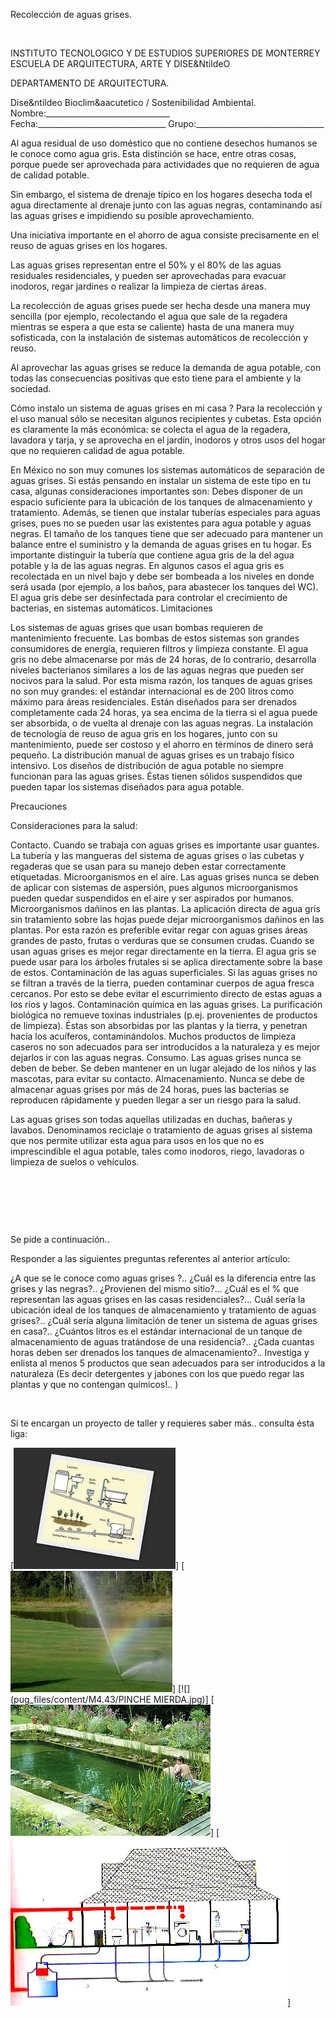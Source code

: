 

Recolección de aguas grises.




 
 


INSTITUTO TECNOLOGICO Y DE ESTUDIOS SUPERIORES DE MONTERREY 
ESCUELA DE ARQUITECTURA, ARTE Y DISE&NtildeO 

DEPARTAMENTO DE ARQUITECTURA.

Dise&ntildeo Bioclim&aacutetico / Sostenibilidad Ambiental.
Nombre:_______________________________ 
Fecha:________________________________ 
Grupo:________________________________ 


Al agua residual de uso doméstico que no contiene desechos humanos se le conoce como agua gris. Esta distinción se hace, entre otras cosas, porque puede ser aprovechada para actividades que no requieren de agua de calidad potable. 

Sin embargo, el sistema de drenaje típico en los hogares desecha toda el agua directamente al drenaje junto con las aguas negras, contaminando así las aguas grises e impidiendo su posible aprovechamiento.

Una iniciativa importante en el ahorro de agua consiste precisamente en el reuso de aguas grises en los hogares.

Las aguas grises representan entre el 50% y el 80% de las aguas residuales residenciales, y pueden ser aprovechadas para evacuar inodoros, regar jardines o realizar la limpieza de ciertas áreas.

La recolección de aguas grises puede ser hecha desde una manera muy sencilla (por ejemplo, recolectando el agua que sale de la regadera mientras se espera a que esta se caliente) hasta de una manera muy sofisticada, con la instalación de sistemas automáticos de recolección y reuso.

Al aprovechar las aguas grises se reduce la demanda de agua potable, con todas las consecuencias positivas que esto tiene para el ambiente y la sociedad.


Cómo instalo un sistema de aguas grises en mi casa ?
Para la recolección y el uso manual sólo se necesitan algunos recipientes y cubetas. Esta opción es claramente la más económica: se colecta el agua de la regadera, lavadora y tarja, y se aprovecha en el jardín, inodoros y otros usos del hogar que no requieren calidad de agua potable.

En México no son muy comunes los sistemas automáticos de separación de aguas grises. Si estás pensando en instalar un sistema de este tipo en tu casa, algunas consideraciones importantes son:
Debes disponer de un espacio suficiente para la ubicación de los tanques de almacenamiento y tratamiento. Además, se tienen que instalar tuberías especiales para aguas grises, pues no se pueden usar las existentes para agua potable y aguas negras. 
El tamaño de los tanques tiene que ser adecuado para mantener un balance entre el suministro y la demanda de aguas grises en tu hogar. 
Es importante distinguir la tubería que contiene agua gris de la del agua potable y la de las aguas negras. 
En algunos casos el agua gris es recolectada en un nivel bajo y debe ser bombeada a los niveles en donde será usada (por ejemplo, a los baños, para abastecer los tanques del WC). 
El agua gris debe ser desinfectada para controlar el crecimiento de bacterias, en sistemas automáticos. 
Limitaciones

Los sistemas de aguas grises que usan bombas requieren de mantenimiento frecuente. Las bombas de estos sistemas son grandes consumidores de energía, requieren filtros y limpieza constante. 
El agua gris no debe almacenarse por más de 24 horas, de lo contrario, desarrolla niveles bacterianos similares a los de las aguas negras que pueden ser nocivos para la salud. Por esta misma razón, los tanques de aguas grises no son muy grandes: el estándar internacional es de 200 litros como máximo para áreas residenciales. Están diseñados para ser drenados completamente cada 24 horas, ya sea encima de la tierra si el agua puede ser absorbida, o de vuelta al drenaje con las aguas negras. 
La instalación de tecnología de reuso de agua gris en los hogares, junto con su mantenimiento, puede ser costoso y el ahorro en términos de dinero será pequeño. 
La distribución manual de aguas grises es un trabajo físico intensivo. 
Los diseños de distribución de agua potable no siempre funcionan para las aguas grises. Éstas tienen sólidos suspendidos que pueden tapar los sistemas diseñados para agua potable. 


Precauciones

Consideraciones para la salud:

Contacto. Cuando se trabaja con aguas grises es importante usar guantes. La tubería y las mangueras del sistema de aguas grises o las cubetas y regaderas que se usan para su manejo deben estar correctamente etiquetadas. 
Microorganismos en el aire. Las aguas grises nunca se deben de aplicar con sistemas de aspersión, pues algunos microorganismos pueden quedar suspendidos en el aire y ser aspirados por humanos. 
Microorganismos dañinos en las plantas. La aplicación directa de agua gris sin tratamiento sobre las hojas puede dejar microorganismos dañinos en las plantas. Por esta razón es preferible evitar regar con aguas grises áreas grandes de pasto, frutas o verduras que se consumen crudas. Cuando se usan aguas grises es mejor regar directamente en la tierra. El agua gris se puede usar para los árboles frutales si se aplica directamente sobre la base de estos. 
Contaminación de las aguas superficiales. Si las aguas grises no se filtran a través de la tierra, pueden contaminar cuerpos de agua fresca cercanos. Por esto se debe evitar el escurrimiento directo de estas aguas a los ríos y lagos. 
Contaminación química en las aguas grises. La purificación biológica no remueve toxinas industriales (p.ej. provenientes de productos de limpieza). Éstas son absorbidas por las plantas y la tierra, y penetran hacia los acuíferos, contaminándolos. Muchos productos de limpieza caseros no son adecuados para ser introducidos a la naturaleza y es mejor dejarlos ir con las aguas negras. Consumo. Las aguas grises nunca se deben de beber. Se deben mantener en un lugar alejado de los niños y las mascotas, para evitar su contacto. 
Almacenamiento. Nunca se debe de almacenar aguas grises por más de 24 horas, pues las bacterias se reproducen rápidamente y pueden llegar a ser un riesgo para la salud. 























Las aguas grises son todas aquellas utilizadas en duchas, bañeras y lavabos. Denominamos reciclaje o tratamiento de aguas grises al sistema que nos permite utilizar esta agua para usos en los que no es imprescindible el agua potable, tales como inodoros, riego, lavadoras o limpieza de suelos o vehículos. 















  


  
 





 
 
Se pide a continuación.. 

Responder a las siguientes preguntas referentes al anterior artículo: 

¿A que se le conoce como aguas grises ?..
¿Cuál es la diferencia entre las grises y las negras?.. ¿Provienen del mismo sitio?...
¿Cuál es el % que representan las aguas grises en las casas residenciales?...
Cuál sería la ubicación ideal de los tanques de almacenamiento y tratamiento de aguas grises?..
¿Cuál sería alguna limitación de tener un sistema de aguas grises en casa?..
¿Cuántos litros es el estándar internacional de un tanque de almacenamiento de aguas tratándose de una residencia?.. 
¿Cada cuantas horas deben ser drenados los tanques de almacenamiento?..
Investiga y enlista al menos 5 productos que sean adecuados para ser introducidos a la naturaleza (Es decir detergentes y jabones con los que puedo regar las plantas y que no contengan químicos!.. )



 

 Si te encargan un proyecto de taller y requieres saber más.. consulta ésta liga: 







[![](pug_files/content/M4.43/gris.7.bmp)]
[![](pug_files/content/M4.43/gris.8.jpg)]
[![](pug_files/content/M4.43/PINCHE MIERDA.jpg)]
[![](pug_files/content/M4.43/0.grismierda.jpg)]
[![](pug_files/content/M4.43/gris.jpg)]
